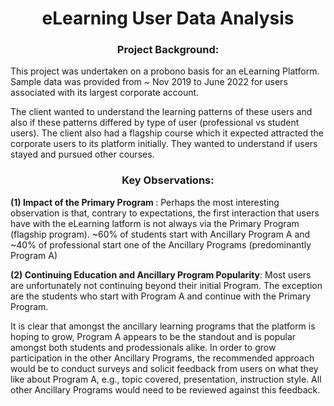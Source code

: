 # <center>eLearning User Data Analysis</center>

### <center>Project Background:</center>
This project was undertaken on a probono basis for an eLearning Platform. Sample data was provided from ~ Nov 2019 to June 2022 for users associated with its largest corporate account. 

The client wanted to understand the learning patterns of these users and also if these patterns differed by type of user (professional vs student users). The client also had a flagship course which it expected attracted the corporate users to its platform initially. They wanted to understand if users stayed and pursued other courses.


### <center>Key Observations:</center>

<b> (1) Impact of the Primary Program </b>: Perhaps the most interesting observation is that, contrary to expectations, the first interaction that users have with the eLearning latform is not always via the Primary Program (flagship program). ~60% of students start with Ancillary Program A and ~40% of professional start one of the Ancillary Programs (predominantly Program A)

<b> (2) Continuing Education and Ancillary Program Popularity</b>: Most users are unfortunately not continuing beyond their initial Program. The exception are the students who start with Program A and continue with the Primary Program.
    
It is clear that amongst the ancillary learning programs that the platform is hoping to grow, Program A appears to be the standout and is popular amongst both students and prodessionals alike. In order to grow participation in the other Ancillary Programs, the recommended approach would be to conduct surveys and solicit feedback from users on what they like about Program A, e.g., topic covered, presentation, instruction style. All other Ancillary Programs would need to be reviewed against this feedback.


